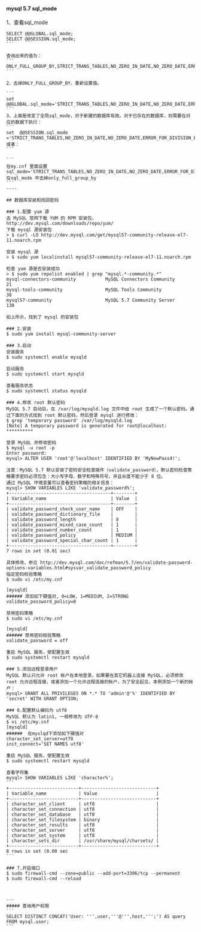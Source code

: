 #### mysql 5.7 sql_mode

1、查看sql_mode
````
SELECT @@GLOBAL.sql_mode;
SELECT @@SESSION.sql_mode;
```

查询出来的值为：
```
ONLY_FULL_GROUP_BY,STRICT_TRANS_TABLES,NO_ZERO_IN_DATE,NO_ZERO_DATE,ERROR_FOR_DIVISION_BY_ZERO,NO_AUTO_CREATE_USER,NO_ENGINE_SUBSTITUTION
```

2、去掉ONLY_FULL_GROUP_BY，重新设置值。

```
set   @@GLOBAL.sql_mode='STRICT_TRANS_TABLES,NO_ZERO_IN_DATE,NO_ZERO_DATE,ERROR_FOR_DIVISION_BY_ZERO,NO_AUTO_CREATE_USER,NO_ENGINE_SUBSTITUTION';
```
3、上面是改变了全局sql_mode，对于新建的数据库有效。对于已存在的数据库，则需要在对应的数据下执行：
```
set  @@SESSION.sql_mode ='STRICT_TRANS_TABLES,NO_ZERO_IN_DATE,NO_ZERO_DATE,ERROR_FOR_DIVISION_BY_ZERO,NO_AUTO_CREATE_USER,NO_ENGINE_SUBSTITUTION';
或者：
```

```
在my.cnf 里面设置
sql_mode='STRICT_TRANS_TABLES,NO_ZERO_IN_DATE,NO_ZERO_DATE,ERROR_FOR_DIVISION_BY_ZERO,NO_AUTO_CREATE_USER,NO_ENGINE_SUBSTITUTION'
在sql_mode 中去掉only_full_group_by 
```
----

## 数据库安装和找回密码

### 1.配置 yum 源
去 MySQL 官网下载 YUM 的 RPM 安装包，http://dev.mysql.com/downloads/repo/yum/
下载 mysql 源安装包
> $ curl -LO http://dev.mysql.com/get/mysql57-community-release-el7-11.noarch.rpm

安装 mysql 源
> $ sudo yum localinstall mysql57-community-release-el7-11.noarch.rpm

检查 yum 源是否安装成功
> $ sudo yum repolist enabled | grep "mysql.*-community.*"
mysql-connectors-community           MySQL Connectors Community              21
mysql-tools-community                MySQL Tools Community                   38
mysql57-community                    MySQL 5.7 Community Server             130

如上所示，找到了 mysql 的安装包

### 2.安装
$ sudo yum install mysql-community-server

### 3.启动
安装服务
$ sudo systemctl enable mysqld

启动服务
$ sudo systemctl start mysqld

查看服务状态
$ sudo systemctl status mysqld

### 4.修改 root 默认密码
MySQL 5.7 启动后，在 /var/log/mysqld.log 文件中给 root 生成了一个默认密码。通过下面的方式找到 root 默认密码，然后登录 mysql 进行修改：
$ grep 'temporary password' /var/log/mysqld.log
[Note] A temporary password is generated for root@localhost: **********

登录 MySQL 并修改密码
$ mysql -u root -p
Enter password: 
mysql> ALTER USER 'root'@'localhost' IDENTIFIED BY 'MyNewPass4!';

注意：MySQL 5.7 默认安装了密码安全检查插件（validate_password），默认密码检查策略要求密码必须包含：大小写字母、数字和特殊符号，并且长度不能少于 8 位。
通过 MySQL 环境变量可以查看密码策略的相关信息：
mysql> SHOW VARIABLES LIKE 'validate_password%';
+--------------------------------------+--------+
| Variable_name                        | Value  |
+--------------------------------------+--------+
| validate_password_check_user_name    | OFF    |
| validate_password_dictionary_file    |        |
| validate_password_length             | 8      |
| validate_password_mixed_case_count   | 1      |
| validate_password_number_count       | 1      |
| validate_password_policy             | MEDIUM |
| validate_password_special_char_count | 1      |
+--------------------------------------+--------+
7 rows in set (0.01 sec)

具体修改，参见 http://dev.mysql.com/doc/refman/5.7/en/validate-password-options-variables.html#sysvar_validate_password_policy
指定密码校验策略
$ sudo vi /etc/my.cnf

[mysqld]
###### 添加如下键值对, 0=LOW, 1=MEDIUM, 2=STRONG
validate_password_policy=0

禁用密码策略
$ sudo vi /etc/my.cnf
	
[mysqld]
###### 禁用密码校验策略
validate_password = off

重启 MySQL 服务，使配置生效
$ sudo systemctl restart mysqld

### 5.添加远程登录用户
MySQL 默认只允许 root 帐户在本地登录，如果要在其它机器上连接 MySQL，必须修改 root 允许远程连接，或者添加一个允许远程连接的帐户，为了安全起见，本例添加一个新的帐户：
mysql> GRANT ALL PRIVILEGES ON *.* TO 'admin'@'%' IDENTIFIED BY 'secret' WITH GRANT OPTION;

### 6.配置默认编码为 utf8
MySQL 默认为 latin1, 一般修改为 UTF-8
$ vi /etc/my.cnf
[mysqld]
######  在myslqd下添加如下键值对
character_set_server=utf8
init_connect='SET NAMES utf8'

重启 MySQL 服务，使配置生效
$ sudo systemctl restart mysqld

查看字符集
mysql> SHOW VARIABLES LIKE 'character%';
```
+--------------------------+----------------------------+
| Variable_name            | Value                      |
+--------------------------+----------------------------+
| character_set_client     | utf8                       |
| character_set_connection | utf8                       |
| character_set_database   | utf8                       |
| character_set_filesystem | binary                     |
| character_set_results    | utf8                       |
| character_set_server     | utf8                       |
| character_set_system     | utf8                       |
| character_sets_dir       | /usr/share/mysql/charsets/ |
+--------------------------+----------------------------+
8 rows in set (0.00 sec
```

### 7.开启端口
$ sudo firewall-cmd --zone=public --add-port=3306/tcp --permanent
$ sudo firewall-cmd --reload



---
##### 查询用户权限
```
SELECT DISTINCT CONCAT('User: ''',user,'''@''',host,''';') AS query FROM mysql.user;
```
